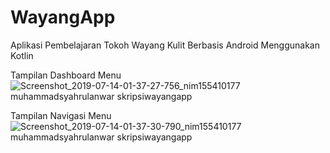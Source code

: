 # WayangApp
Aplikasi Pembelajaran Tokoh Wayang Kulit Berbasis Android Menggunakan Kotlin

Tampilan Dashboard Menu
![Screenshot_2019-07-14-01-37-27-756_nim155410177 muhammadsyahrulanwar skripsiwayangapp](https://user-images.githubusercontent.com/34033084/64491640-1ec99c00-d295-11e9-907b-f0874bbbbcc5.png)

Tampilan Navigasi Menu
![Screenshot_2019-07-14-01-37-30-790_nim155410177 muhammadsyahrulanwar skripsiwayangapp](https://user-images.githubusercontent.com/34033084/64491641-1f623280-d295-11e9-8486-fa7a538f7092.png)
